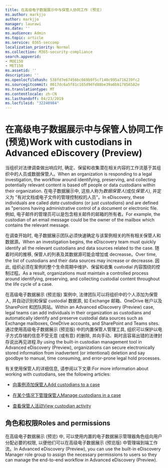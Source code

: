 ```yaml
---
title: 在高级电子数据展示中与保管人协同工作 (预览)
ms.author: markjjo
author: markjjo
manager: laurawi
ms.date: ''
ms.audience: Admin
ms.topic: article
ms.service: O365-seccomp
localization_priority: Normal
ms.collection: M365-security-compliance
search.appverid:
- MOE150
- MET150
ms.assetid: ''
description: ''
ms.openlocfilehash: 538fd7e67456bc669b9f5cf140c995a716239fc2
ms.sourcegitcommit: 0017dc6a5f81c165d9dfd88be39a6bb17856582e
ms.translationtype: MT
ms.contentlocale: zh-CN
ms.lasthandoff: 04/23/2019
ms.locfileid: "32240984"
---
```

# <a name="work-with-custodians-in-advanced-ediscovery-preview"></a><span data-ttu-id="2d993-102">在高级电子数据展示中与保管人协同工作 (预览)</span><span class="sxs-lookup"><span data-stu-id="2d993-102">Work with custodians in Advanced eDiscovery (Preview)</span></span>

<span data-ttu-id="2d993-103">当组织对法律调查做出响应时, 确定、保留和收集潜在相关内容的工作流基于其组织中的人员或数据保管人。</span><span class="sxs-lookup"><span data-stu-id="2d993-103">When an organization is responding to a legal investigation, the workflow around identifying, preserving, and collecting potentially relevant content is based off people or data custodians within their organization.</span></span> <span data-ttu-id="2d993-104">在电子数据展示中, 这些人称为*数据保管人*(或仅*保管人*), 并定义为 "有对文档或电子文件的管理控制权的人员"。</span><span class="sxs-lookup"><span data-stu-id="2d993-104">In eDiscovery, these individuals are called *data custodians* (or just *custodians*) and are defined as "persons having administrative control of a document or electronic file.</span></span> <span data-ttu-id="2d993-105">例如, 电子邮件的管理员可以是包含相关邮件的邮箱的所有者。</span><span class="sxs-lookup"><span data-stu-id="2d993-105">For example, the custodian of an email message could be the owner of the mailbox which contains the relevant message.</span></span>  

<span data-ttu-id="2d993-106">在调查开始时, 电子数据展示团队必须快速确定与该案例相关的所有相关保管人和数据源。</span><span class="sxs-lookup"><span data-stu-id="2d993-106">When an investigation begins, the eDiscovery team must quickly identify all the relevant custodians and data sources related to the case.</span></span> <span data-ttu-id="2d993-107">随着时间的推移, 保管人的列表及其数据源可能会增加或 decreasse。</span><span class="sxs-lookup"><span data-stu-id="2d993-107">Over time, the list of custodians and their data sources may increase or decreasse.</span></span> <span data-ttu-id="2d993-108">因此, 组织必须在案例的整个生命周期中维护、保留和收集 custodial 内容围绕的控制过程。</span><span class="sxs-lookup"><span data-stu-id="2d993-108">As a result, organizations must maintain a controlled process around identifying, preserving, and collecting custodial content throughout the life cycle of a case.</span></span>

<span data-ttu-id="2d993-109">在高级电子数据展示 (预览版) 案例中, 法律团队可以将组织中的个人添加为保管人, 并自动识别和保留 custodial 数据源, 如 Exchange 邮箱、OneDrive 帐户以及 SharePoint 和团队网站。</span><span class="sxs-lookup"><span data-stu-id="2d993-109">Within an Advanced eDiscovery (Preview) case, legal teams can add individuals in their organization as custodians and automatically identify and preserve custodial data sources such as Exchange mailboxes, OneDrive accounts, and SharePoint and Teams sites.</span></span> <span data-ttu-id="2d993-110">通过使用高级电子数据展示 (预览版) 中的内置保管人管理工具, 组织可以保护以电子方式存储的信息不受无意 (或有意) 的删除, 并向手动、耗时且容易出错的法律封存说出再见进程.</span><span class="sxs-lookup"><span data-stu-id="2d993-110">By using the built-in custodian management tool in Advanced eDiscovery (Preview), organizations can secure electronically stored information from inadvertent (or intentional) deletion and say goodbye to manual, time consuming, and error-prone legal hold processes.</span></span> 

<span data-ttu-id="2d993-111">有关使用保管人的详细信息, 请参阅以下文章:</span><span class="sxs-lookup"><span data-stu-id="2d993-111">For more information about working with custodians, see the following articles:</span></span> 

- [<span data-ttu-id="2d993-112">向事例添加保管人</span><span class="sxs-lookup"><span data-stu-id="2d993-112">Add custodians to a case</span></span>](add-custodians-to-case.md)

- [<span data-ttu-id="2d993-113">在某个情况下管理保管人</span><span class="sxs-lookup"><span data-stu-id="2d993-113">Manage custodians in a case</span></span>](manage-new-custodians.md)

- [<span data-ttu-id="2d993-114">查看保管人活动</span><span class="sxs-lookup"><span data-stu-id="2d993-114">View custodian activity</span></span>](view-custodian-activity.md)

## <a name="roles-and-permissions"></a><span data-ttu-id="2d993-115">角色和权限</span><span class="sxs-lookup"><span data-stu-id="2d993-115">Roles and permissions</span></span>

<span data-ttu-id="2d993-116">在高级电子数据展示 (预览) 中, 可以使用内置的电子数据展示管理器角色组向用户分配必要的权限, 以便他们可以在高级电子数据展示 (预览版) 中管理端到端工作流。</span><span class="sxs-lookup"><span data-stu-id="2d993-116">In Advanced eDiscovery (Preview), you can use the built-in eDiscovery Manager role group to assign the necessary permissions to users so they can manage the end-to-end workflow in Advanced eDiscovery (Preview).</span></span>
